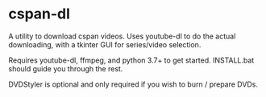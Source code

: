 # cspan-dl
A utility to download cspan videos. Uses youtube-dl to do the actual downloading, with a tkinter GUI for series/video selection. 

Requires youtube-dl, ffmpeg, and python 3.7+ to get started. INSTALL.bat should guide you through the rest.

DVDStyler is optional and only required if you wish to burn / prepare DVDs. 
